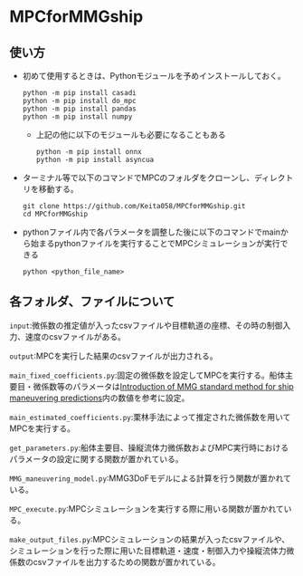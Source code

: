 # MPCforMMGship


## 使い方

- 初めて使用するときは、Pythonモジュールを予めインストールしておく。
  ```
  python -m pip install casadi
  python -m pip install do_mpc  
  python -m pip install pandas  
  python -m pip install numpy  
  ```
  - 上記の他に以下のモジュールも必要になることもある
    ```
    python -m pip install onnx
    python -m pip install asyncua
    ```

- ターミナル等で以下のコマンドでMPCのフォルダをクローンし、ディレクトリを移動する。
  ```
  git clone https://github.com/Keita058/MPCforMMGship.git
  cd MPCforMMGship
  ```
- pythonファイル内で各パラメータを調整した後に以下のコマンドでmainから始まるpythonファイルを実行することでMPCシミュレーションが実行できる
  ```
  python <python_file_name>
  ```


## 各フォルダ、ファイルについて

`input`:微係数の推定値が入ったcsvファイルや目標軌道の座標、その時の制御入力、速度のcsvファイルがある。  


`output`:MPCを実行した結果のcsvファイルが出力される。  


`main_fixed_coefficients.py`:固定の微係数を設定してMPCを実行する。船体主要目・微係数等のパラメータは[Introduction of MMG standard method for ship maneuvering predictions](https://link.springer.com/article/10.1007/s00773-014-0293-y)内の数値を参考に設定。  


`main_estimated_coefficients.py`:栗林手法によって推定された微係数を用いてMPCを実行する。

`get_parameters.py`:船体主要目、操縦流体力微係数およびMPC実行時におけるパラメータの設定に関する関数が置かれている。

`MMG_maneuvering_model.py`:MMG3DoFモデルによる計算を行う関数が置かれている。

`MPC_execute.py`:MPCシミュレーションを実行する際に用いる関数が置かれている。


`make_output_files.py`:MPCシミュレーションの結果が入ったcsvファイルや、シミュレーションを行った際に用いた目標軌道・速度・制御入力や操縦流体力微係数のcsvファイルを出力するための関数が置かれている。
